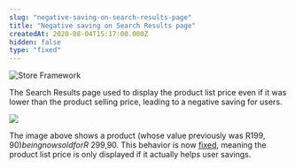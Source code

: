 ```yaml
---
slug: "negative-saving-on-search-results-page"
title: "Negative saving on Search Results page"
createdAt: 2020-08-04T15:17:00.000Z
hidden: false
type: "fixed"
---
```


![Store Framework](https://cdn.jsdelivr.net/gh/vtexdocs/dev-portal-content@main/images/negative-saving-on-search-results-page-0.png)

The Search Results page used to display the product list price even if it was lower than the product selling price, leading to a negative saving for users.

![](https://cdn.jsdelivr.net/gh/vtexdocs/dev-portal-content@main/images/negative-saving-on-search-results-page-1.png)

The image above shows a product (whose value previously was R$199,90) being now sold for R$ 299,90.
This behavior is now [fixed](https://github.com/vtex-apps/product-price/pull/38), meaning the product list price is only displayed if it actually helps user savings.
